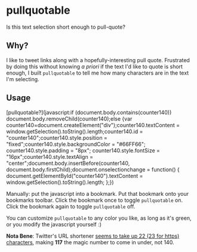 pullquotable
============

Is this text selection short enough to pull-quote?

Why?
-
I like to tweet links along with a hopefully-interesting pull quote. Frustrated by doing this without knowing *a priori* if the text I'd like to quote is short enough, I built `pullquotable` to tell me how many characters are in the text I'm selecting.

Usage
-
[pullquotable?](javascript:if \(document.body.contains(counter140\)\) document.body.removeChild(counter140\);else {var counter140=document.createElement\("div"\);counter140.textContent = window.getSelection\(\).toString\(\).length;counter140.id = "counter140";counter140.style.position = "fixed";counter140.style.backgroundColor = "#66FF66"; counter140.style.padding = "8px"; counter140.style.fontSize = "16px";counter140.style.textAlign = "center";document.body.insertBefore\(counter140, document.body.firstChild\);document.onselectionchange = function\(\) { document.getElementById\("counter140"\).textContent = window.getSelection\(\).toString\(\).length; };}\)

Manually: put the javascript into a bookmark. Put that bookmark onto your bookmarks toolbar. Click the bookmark once to toggle `pullquotable` on. Click the bookmark again to toggle `pullquotable` off.

You can customize `pullquotable` to any color you like, as long as it's green, or you modify the javascript yourself :)

**Nota Bene**: Twitter's URL shortener [seems to take up 22 (23 for https) characters](http://support.conversocial.com/entries/23471033-How-many-characters-do-URLs-use-on-Twitter-), making **117** the magic number to come in under, not 140. 
